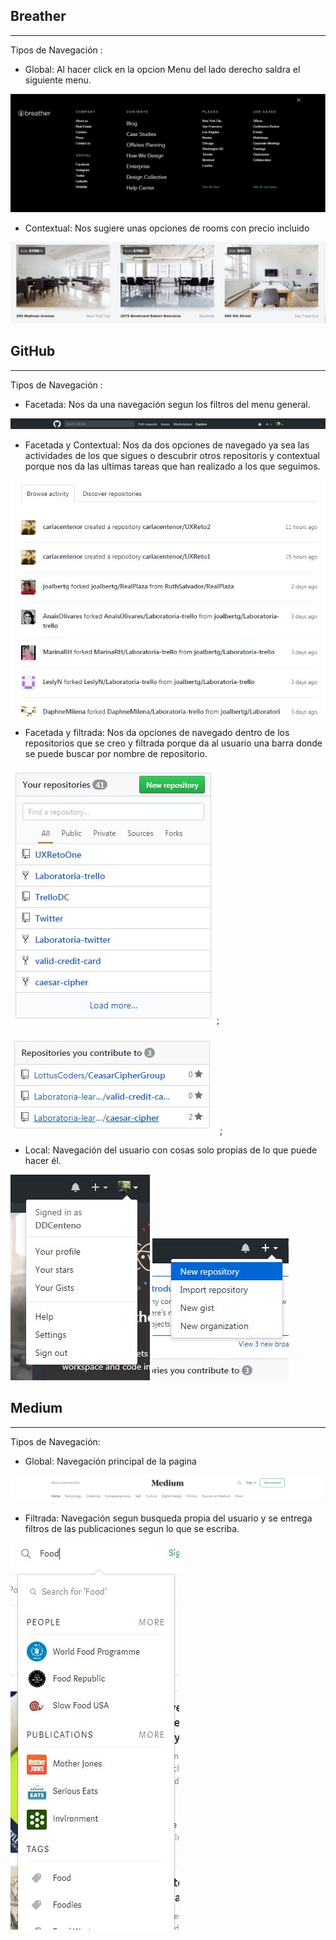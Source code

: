 ## Breather
___
Tipos de Navegación :
* Global: Al hacer click en la opcion Menu del lado derecho saldra el siguiente menu.

![Global](assets/images/Global.png)

* Contextual: Nos sugiere unas opciones de rooms con precio incluido

![Contextual](assets/images/Contextual.JPG)

## GitHub
___
Tipos de Navegación :
* Facetada: Nos da una navegación segun los filtros del menu general. 

![Facetada](assets/images/Facetada.JPG)

* Facetada y Contextual: Nos da dos opciones de navegado ya sea las actividades de los que sigues o descubrir otros repositoris y contextual porque nos da las ultimas tareas que han realizado a los que seguimos.

![Facetada2](assets/images/FaceFiltra.JPG)

* Facetada y filtrada: Nos da opciones de navegado dentro de los repositorios que se creo y filtrada porque da al usuario una barra donde se puede buscar por nombre de repositorio.

![Facetada](assets/images/FacetadayFiltrada.JPG);

![Filtrada](assets/images/filtrada.JPG);

* Local: Navegación del usuario con cosas solo propias de lo que puede hacer él.

![Local](assets/images/Local.JPG) 
![Local2](assets/images/Local2.JPG)

## Medium
___
Tipos de Navegación:
* Global: Navegación principal de la pagina

![Global](assets/images/globalMedium.JPG)

* Filtrada: Navegación segun busqueda propia del usuario y se entrega filtros de las publicaciones segun lo que se escriba.

![Filtrada](assets/images/NavegacionFiltrada.JPG)